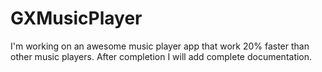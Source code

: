 # GXMusicPlayer
I'm working on an awesome music player app that work 20% faster than other music players. After completion I will add complete documentation. 
